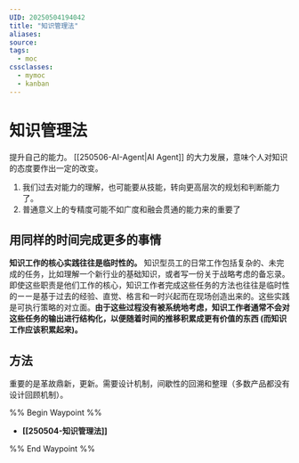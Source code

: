 ```yaml
---
UID: 20250504194042
title: "知识管理法"
aliases: 
source: 
tags:
  - moc
cssclasses:
  - mymoc
  - kanban
---
```

# 知识管理法
提升自己的能力。
[[250506-AI-Agent|AI Agent]] 的大力发展，意味个人对知识的态度要作出一定的改变。
 1. 我们过去对能力的理解，也可能要从技能，转向更高层次的规划和判断能力了。
 2. 普通意义上的专精度可能不如广度和融会贯通的能力来的重要了
## 用同样的时间完成更多的事情
**知识工作的核心实践往往是临时性的。** 知识型员工的日常工作包括复杂的、未完成的任务，比如理解一个新行业的基础知识，或者写一份关于战略考虑的备忘录。即使这些职责是他们工作的核心，知识工作者完成这些任务的方法也往往是临时性的ーー是基于过去的经验、直觉、格言和一时兴起而在现场创造出来的。这些实践是可执行策略的对立面。**由于这些过程没有被系统地考虑，知识工作者通常不会对这些任务的输出进行结构化，以便随着时间的推移积累成更有价值的东西 (而知识工作应该积累起来)。**
## 方法
重要的是革故鼎新，更新。需要设计机制，间歇性的回溯和整理（多数产品都没有设计回顾机制）。



%% Begin Waypoint %%
- **[[250504-知识管理法]]**

%% End Waypoint %%
